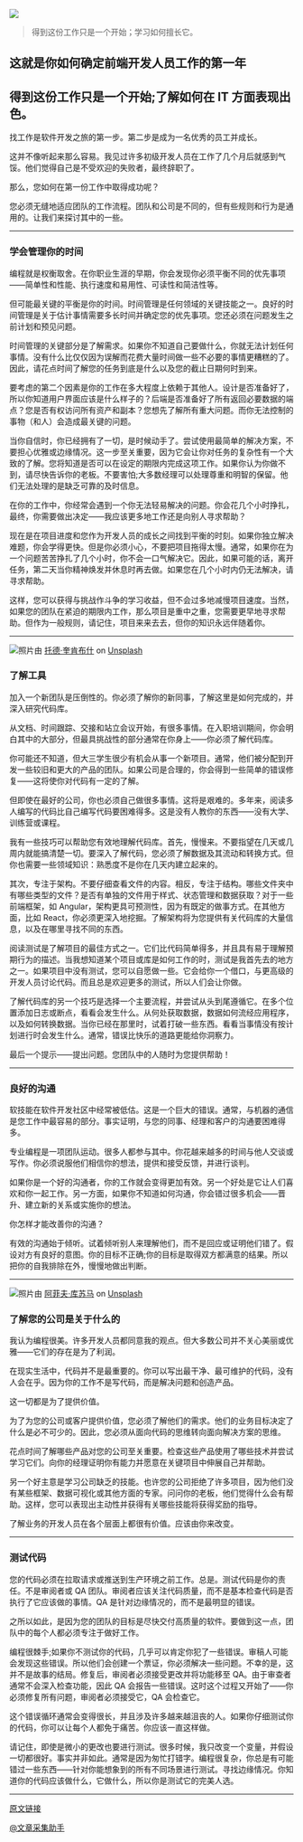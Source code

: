 ![](https://a.storyblok.com/f/117250/6016x4016/f60b4d721d/moritz-mentges-xzuqmuisdgc-unsplash-1.jpg)

> 得到这份工作只是一个开始；学习如何擅长它。

## 这就是你如何确定前端开发人员工作的第一年

## 得到这份工作只是一个开始;了解如何在 IT 方面表现出色。

找工作是软件开发之旅的第一步。第二步是成为一名优秀的员工并成长。

这并不像听起来那么容易。我见过许多初级开发人员在工作了几个月后就感到气馁。他们觉得自己是不受欢迎的失败者，最终辞职了。

那么，您如何在第一份工作中取得成功呢？

您必须无缝地适应团队的工作流程。团队和公司是不同的，但有些规则和行为是通用的。让我们来探讨其中的一些。

---

### 学会管理你的时间

编程就是权衡取舍。在你职业生涯的早期，你会发现你必须平衡不同的优先事项——简单性和性能、执行速度和易用性、可读性和简洁性等。

但可能最关键的平衡是你的时间。时间管理是任何领域的关键技能之一。良好的时间管理是关于估计事情需要多长时间并确定您的优先事项。您还必须在问题发生之前计划和预见问题。

时间管理的关键部分是了解需求。如果你不知道自己要做什么，你就无法计划任何事情。没有什么比仅仅因为误解而花费大量时间做一些不必要的事情更糟糕的了。因此，请花点时间了解您的任务到底是什么以及您的截止日期何时到来。

要考虑的第二个因素是你的工作在多大程度上依赖于其他人。设计是否准备好了，所以你知道用户界面应该是什么样子的？后端是否准备好了所有返回必要数据的端点？您是否有权访问所有资产和副本？您想先了解所有重大问题。而你无法控制的事物（和人）会造成最关键的问题。

当你自信时，你已经拥有了一切，是时候动手了。尝试使用最简单的解决方案，不要担心优雅或边缘情况。这一步至关重要，因为它会让你对任务的复杂性有一个大致的了解。您将知道是否可以在设定的期限内完成这项工作。如果你认为你做不到，请尽快告诉你的老板。不要害怕;大多数经理可以处理尊重和明智的保留。他们无法处理的是缺乏可靠的及时信息。

在你的工作中，你经常会遇到一个你无法轻易解决的问题。你会花几个小时挣扎，最终，你需要做出决定——我应该更多地工作还是向别人寻求帮助？

现在是在项目进度和您作为开发人员的成长之间找到平衡的时刻。如果你独立解决难题，你会学得更快。但是你必须小心，不要把项目拖得太慢。通常，如果你在为一个问题苦苦挣扎了几个小时，你不会一口气解决它。因此，如果可能的话，离开任务，第二天当你精神焕发并休息时再去做。如果您在几个小时内仍无法解决，请寻求帮助。

这样，您可以获得与挑战作斗争的学习收益，但不会过多地减慢项目速度。当然，如果您的团队在紧迫的期限内工作，那么项目是重中之重，您需要更早地寻求帮助。但作为一般规则，请记住，项目来来去去，但你的知识永远伴随着你。

---

![](https://cdn-images-1.medium.com/max/1600/1*fb2AlmptngPwnlk3d_6aIA.jpeg)照片由 [托德·奎肯布什](https://unsplash.com/@toddquackenbush?utm_source=unsplash&utm_medium=referral&utm_content=creditCopyText) on [Unsplash](https://unsplash.com/s/photos/tools?utm_source=unsplash&utm_medium=referral&utm_content=creditCopyText)

### 了解工具

加入一个新团队是压倒性的。你必须了解你的新同事，了解这里是如何完成的，并深入研究代码库。

从文档、时间跟踪、交接和站立会议开始，有很多事情。在入职培训期间，你会明白其中的大部分，但最具挑战性的部分通常在你身上——你必须了解代码库。

你可能还不知道，但大三学生很少有机会从事一个新项目。通常，他们被分配到开发一些较旧和更大的产品的团队。如果公司是合理的，你会得到一些简单的错误修复——这将使你对代码有一定的了解。

但即使在最好的公司，你也必须自己做很多事情。这将是艰难的。多年来，阅读多人编写的代码比自己编写代码要困难得多。这是没有人教你的东西——没有大学、训练营或课程。

我有一些技巧可以帮助您有效地理解代码库。首先，慢慢来。不要指望在几天或几周内就能搞清楚一切。要深入了解代码，您必须了解数据及其流动和转换方式。但你也需要一些领域知识：熟悉度不是你在几天内建立起来的。

其次，专注于架构。不要仔细查看文件的内容。相反，专注于结构。哪些文件夹中有哪些类型的文件？是否有单独的文件用于样式、状态管理和数据获取？对于一些前端框架，如 Angular，架构更具可预测性，因为有既定的做事方式。在其他方面，比如 React，你必须更深入地挖掘。了解架构将为您提供有关代码库的大量信息，以及在哪里寻找不同的东西。

阅读测试是了解项目的最佳方式之一。它们比代码简单得多，并且具有易于理解预期行为的描述。当我想知道某个项目或库是如何工作的时，测试是我首先去的地方之一。如果项目中没有测试，您可以自愿做一些。它会给你一个借口，与更高级的开发人员讨论代码。而且总是欢迎更多的测试，所以人们会让你做。

了解代码库的另一个技巧是选择一个主要流程，并尝试从头到尾遵循它。在多个位置添加日志或断点，看看会发生什么。从何处获取数据，数据如何流经应用程序，以及如何转换数据。当你已经在那里时，试着打破一些东西。看看当事情没有按计划进行时会发生什么。通常，错误比快乐的道路更能给你洞察力。

最后一个提示——提出问题。您团队中的人随时为您提供帮助！

---

### 良好的沟通

软技能在软件开发社区中经常被低估。这是一个巨大的错误。通常，与机器的通信是您工作中最容易的部分。事实证明，与您的同事、经理和客户的沟通要困难得多。

专业编程是一项团队运动。很多人都参与其中。你花越来越多的时间与他人交谈或写作。你必须说服他们相信你的想法，提供和接受反馈，并进行谈判。

如果你是一个好的沟通者，你的工作就会变得更加有效。另一个好处是它让人们喜欢和你一起工作。另一方面，如果你不知道如何沟通，你会错过很多机会——晋升、建立新的关系或实施你的想法。

你怎样才能改善你的沟通？

有效的沟通始于倾听。试着倾听别人来理解他们，而不是回应或证明他们错了。假设对方有良好的意图。你的目标不正确;你的目标是取得双方都满意的结果。所以把你的自我排除在外，慢慢地做出判断。

---

![](https://cdn-images-1.medium.com/max/1600/1*ZZncsZQF6CtTkgCqfSTbOQ.jpeg)照片由 [阿菲夫·库苏马](https://unsplash.com/@javaistan?utm_source=unsplash&utm_medium=referral&utm_content=creditCopyText) on [Unsplash](https://unsplash.com/s/photos/goal?utm_source=unsplash&utm_medium=referral&utm_content=creditCopyText)

### 了解您的公司是关于什么的

我认为编程很美。许多开发人员都同意我的观点。但大多数公司并不关心美丽或优雅——它们的存在是为了利润。

在现实生活中，代码并不是最重要的。你可以写出最干净、最可维护的代码，没有人会在乎。因为你的工作不是写代码，而是解决问题和创造产品。

这一切都是为了提供价值。

为了为您的公司或客户提供价值，您必须了解他们的需求。他们的业务目标决定了什么是必不可少的。因此，您必须从面向代码的思维转向面向解决方案的思维。

花点时间了解哪些产品对您的公司至关重要。检查这些产品使用了哪些技术并尝试学习它们。向你的经理证明你有能力并愿意在关键项目中伸展自己并帮助。

另一个好主意是学习公司缺乏的技能。也许您的公司拒绝了许多项目，因为他们没有某些框架、数据可视化或其他方面的专家。问问你的老板，他们觉得什么会有帮助。这样，您可以表现出主动性并获得有关哪些技能将获得奖励的指导。

了解业务的开发人员在各个层面上都很有价值。应该由你来改变。

---

### 测试代码

您的代码必须在拉取请求或推送到生产环境之前工作。总是。测试代码是你的责任。不是审阅者或 QA 团队。审阅者应该关注代码质量，而不是基本检查代码是否执行了它应该做的事情。QA 是针对边缘情况的，而不是最明显的错误。

之所以如此，是因为您的团队的目标是尽快交付高质量的软件。要做到这一点，团队中的每个人都必须专注于做好工作。

编程很棘手;如果你不测试你的代码，几乎可以肯定你犯了一些错误。审稿人可能会发现这些错误。所以他们会创建一个票证，你必须解决一些问题。不幸的是，这并不是故事的结局。修复后，审阅者必须接受更改并将功能移至 QA。由于审查者通常不会深入检查功能，因此 QA 会报告一些错误。这时这个过程又开始了——你必须修复所有问题，审阅者必须接受它，QA 会检查它。

这个错误循环通常会变得很长，并且涉及许多越来越沮丧的人。如果你仔细测试你的代码，你可以让每个人都免于痛苦。你应该一直这样做。

请记住，即使是微小的更改也要进行测试。很多时候，我只改变一个变量，并假设一切都很好。事实并非如此。通常是因为匆忙打错字。编程很复杂，你总是有可能错过一些东西——针对你能想象到的所有不同场景进行测试。寻找边缘情况。你知道你的代码应该做什么，它做什么，所以你是测试它的完美人选。

---

[原文链接](https://hype4.academy/articles/coding/this-is-how-you-nail-first-years-of-frontend-developer-job)

[@文章采集助手](https://etab.store/)

